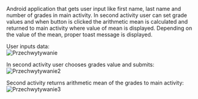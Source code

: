 Android application that gets user input like first name, last name and number of grades in main activity. In second activity user can set grade values and when button is clicked the arithmetic mean is calculated and returned to main activity where value of mean is displayed. Depending on the value of the mean, proper toast message is displayed.

User inputs data: <br>
![Przechwytywanie](https://user-images.githubusercontent.com/50874342/119447564-61186280-bd30-11eb-9ac9-1d85b4058abd.PNG)

In second activity user chooses grades value and submits: <br>
![Przechwytywanie2](https://user-images.githubusercontent.com/50874342/119447841-c66c5380-bd30-11eb-88cb-e8f561d97a9b.PNG)

Second activity returns arithmetic mean of the grades to main activity: <br>
![Przechwytywanie3](https://user-images.githubusercontent.com/50874342/119448160-3975ca00-bd31-11eb-983e-1e1cb51f773a.PNG)

